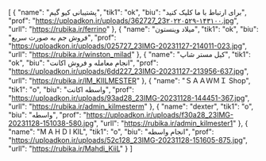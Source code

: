[
  {
    "name": "پشتیبانی کیو گیم",
    "tik1": "ok",
    "biu": "برای ارتباط با ما کلیک کنید",
    "prof": "https://uploadkon.ir/uploads/362727_23۲۰۲۲۰۵۲۹-۱۴۳۱۰۰.jpg",
    "urll": "https://rubika.ir/ferrino"
  },
  {
    "name": "میلاد وینستون",
    "tik1": "ok",
    "biu": "فروش جم به صورت سریع",
    "prof": "https://uploadkon.ir/uploads/025727_23IMG-20231127-214011-023.jpg",
    "urll": "https://rubika.ir/winston_milad"
  },
  {
    "name": "کیل مستر شاپ",
    "tik1": "ok",
    "biu": "انجام معامله و فروش اکانت",
    "prof": "https://uploadkon.ir/uploads/6dd227_23IMG-20231127-213956-637.jpg",
    "urll": "https://rubika.ir/lM_KIILMESTER"
  },
  {
    "name": "ＳＡＡＷＭＩ Shop",
    "tik1": "o",
    "biu": "واسطه اکانت",
    "prof": "https://uploadkon.ir/uploads/93ad28_23IMG-20231128-144451-367.jpg",
    "urll": "https://rubika.ir/admin_kilmesterm"
  },
  {
    "name": "dexter",
    "tik1": "o",
    "biu": "واسطه",
    "prof": "https://uploadkon.ir/uploads/f30a28_23IMG-20231128-151038-580.jpg",
    "urll": "https://rubika.ir/admin_kilmester1"
  },
  {
    "name": "M A H D I KIL",
    "tik1": "o",
    "biu": "انجام واسطه",
    "prof": "https://uploadkon.ir/uploads/52c128_23IMG-20231128-151605-875.jpg",
    "urll": "https://rubika.ir/Mahdi_KiiL"
  }
]